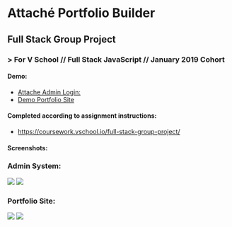 # Attaché Portfolio Builder
## Full Stack Group Project
### > For V School // Full Stack JavaScript // January 2019 Cohort

#### Demo:
- <a href="https://attache-portfolio.herokuapp.com/" target="_blank">Attache Admin Login:</a>
- <a href="https://attache-portfolio.herokuapp.com/" target="_blank">Demo Portfolio Site</a>

#### Completed according to assignment instructions: 
- https://coursework.vschool.io/full-stack-group-project/

#### Screenshots:
### Admin System:
<a href="https://attache-portfolio.herokuapp.com/" target="_blank"><img src="screenshot1.png"></a>
<a href="https://attache-portfolio.herokuapp.com/" target="_blank"><img src="screenshot2.png"></a>

### Portfolio Site:
<a href="https://attache-portfolio.herokuapp.com/" target="_blank"><img src="screenshot3.png"></a>
<a href="https://attache-portfolio.herokuapp.com/" target="_blank"><img src="screenshot4.png"></a>
